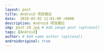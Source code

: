```yaml
---
layout: post
title: Android 项目摘记
date:  2018-03-02 11:01:00 +0900 
description: Android 项目摘记
img: post-10.jpg # Add image post (optional)
tags: [Android]
author: # Add name author (optional)
androidoriginal: true
---
```


